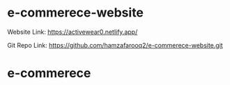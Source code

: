# e-commerece-website

Website Link: https://activewear0.netlify.app/

Git Repo Link: https://github.com/hamzafarooq2/e-commerece-website.git
# e-commerece
